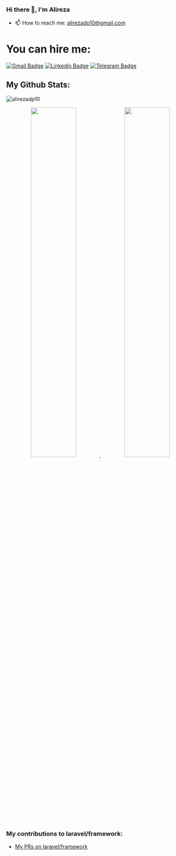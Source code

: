### Hi there 👋, I'm Alireza

- 📫 How to reach me: alirezadp10@gmail.com

# You can hire me:

[![Gmail Badge](https://img.shields.io/badge/-alirezadp10@gmail.com-c14438?style=flat&logo=Gmail&logoColor=white&link=mailto:alirezadp10@gmail.com)](mailto:alirezadp10@gmail.com)
[![Linkedin Badge](https://img.shields.io/badge/-alirezadp10-0072b1?style=flat&logo=Linkedin&logoColor=white&link=https://linkedin.com/in/alireza-goodarzi-63aa121b2/)](https://linkedin.com/in/alireza-goodarzi-63aa121b2/) 
[![Telegram Badge](https://img.shields.io/badge/-Telegram-blue?style=flat&logo=telegram&logoColor=white&link=https://t.me/alirezadp10/)](https://t.me/alirezadp10/)

## My Github Stats:

![alirezadp10](https://komarev.com/ghpvc/?username=alirezadp10)

<p align="center">
  <a href="https://github.com/anuraghazra/github-readme-stats">
    <img width="49%" src="https://github-readme-stats.vercel.app/api?username=alirezadp10" />
  </a>
  <a href="https://git.io/streak-stats">
    <img width="49%" src="https://streak-stats.demolab.com/?user=alirezadp10" />
  </a>
</p>

### My contributions to laravel/framework:

- <a href="https://github.com/laravel/framework/pulls?q=is%3Apr+author%3Aalirezadp10+"> My PRs on laravel/framework</a>
